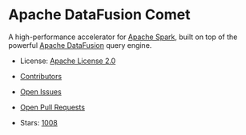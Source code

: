 # Apache DataFusion Comet

A high-performance accelerator for [Apache Spark](https://spark.apache.org/), built on top of the powerful [Apache DataFusion](https://github.com/apache/datafusion) query engine.
- License: [Apache License 2.0](https://spdx.org/licenses/Apache-2.0.html)

- [Contributors](https://github.com/apache/datafusion-comet/graphs/contributors)
- [Open Issues](https://github.com/apache/datafusion-comet/issues?q=sort%3Aupdated-desc+is%3Aissue+is%3Aopen)
- [Open Pull Requests](https://github.com/apache/datafusion-comet/pulls?q=sort%3Aupdated-desc+is%3Apr+is%3Aopen)
- Stars: [1008](https://github.com/apache/datafusion-comet/stargazers)

